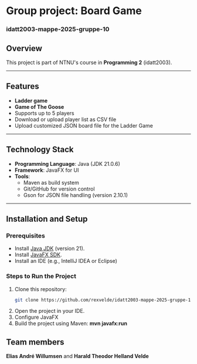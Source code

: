 # **Group project: Board Game**
### idatt2003-mappe-2025-gruppe-10

## **Overview**


This project is part of NTNU's course in **Programming 2** (idatt2003).

---

## **Features**
- **Ladder game**
- **Game of The Goose**
- Supports up to 5 players
- Download or upload player list as CSV file
- Upload customized JSON board file for the Ladder Game

---

## **Technology Stack**
- **Programming Language**: Java (JDK 21.0.6)
- **Framework**: JavaFX for UI
- **Tools**:
    - Maven as build system
    - Git/GitHub for version control
    - Gson for JSON file handling (version 2.10.1)

---

## **Installation and Setup**
### **Prerequisites**
- Install [Java JDK](https://www.oracle.com/java/technologies/javase-downloads.html) (version 21).
- Install [JavaFX SDK](https://openjfx.io/).
- Install an IDE (e.g., IntelliJ IDEA or Eclipse)

### **Steps to Run the Project**
1. Clone this repository:
   ```bash
   git clone https://github.com/rexvelde/idatt2003-mappe-2025-gruppe-10.git
   ```
2. Open the project in your IDE.
3. Configure JavaFX
4. Build the project using Maven: **mvn javafx:run**

## **Team members**
**Elias André Willumsen** and **Harald Theodor Helland Velde**
